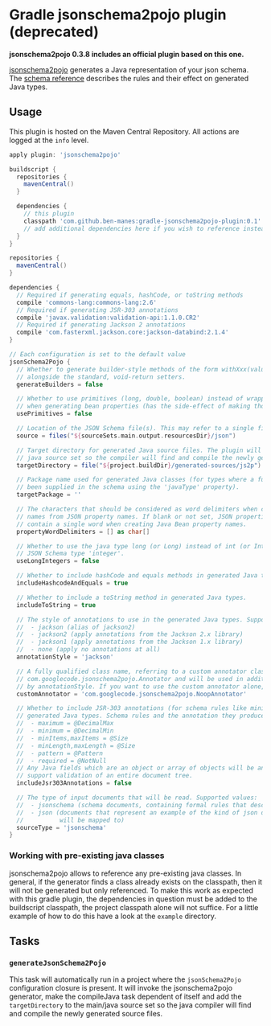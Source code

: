 # Gradle jsonschema2pojo plugin (deprecated)

<b>jsonschema2pojo 0.3.8 includes an official plugin based on this one.</b>

[jsonschema2pojo](http://www.jsonschema2pojo.org) generates a Java representation of your
json schema. The [schema reference](https://code.google.com/p/jsonschema2pojo/wiki/Reference)
describes the rules and their effect on generated Java types.

## Usage

This plugin is hosted on the Maven Central Repository. All actions are logged at the `info` level.

```groovy
apply plugin: 'jsonschema2pojo'

buildscript {
  repositories {
    mavenCentral()
  }

  dependencies {
    // this plugin
    classpath 'com.github.ben-manes:gradle-jsonschema2pojo-plugin:0.1'
    // add additional dependencies here if you wish to reference instead of generate them (see example directory)
  }
}

repositories {
  mavenCentral()
}

dependencies {
  // Required if generating equals, hashCode, or toString methods
  compile 'commons-lang:commons-lang:2.6'
  // Required if generating JSR-303 annotations
  compile 'javax.validation:validation-api:1.1.0.CR2'
  // Required if generating Jackson 2 annotations
  compile 'com.fasterxml.jackson.core:jackson-databind:2.1.4'
}

// Each configuration is set to the default value
jsonSchema2Pojo {
  // Whether to generate builder-style methods of the form withXxx(value) (that return this),
  // alongside the standard, void-return setters.
  generateBuilders = false

  // Whether to use primitives (long, double, boolean) instead of wrapper types where possible
  // when generating bean properties (has the side-effect of making those properties non-null).
  usePrimitives = false

  // Location of the JSON Schema file(s). This may refer to a single file or a directory of files.
  source = files("${sourceSets.main.output.resourcesDir}/json")

  // Target directory for generated Java source files. The plugin will add this directory to the
  // java source set so the compiler will find and compile the newly generated source files.
  targetDirectory = file("${project.buildDir}/generated-sources/js2p")

  // Package name used for generated Java classes (for types where a fully qualified name has not
  // been supplied in the schema using the 'javaType' property).
  targetPackage = ''

  // The characters that should be considered as word delimiters when creating Java Bean property
  // names from JSON property names. If blank or not set, JSON properties will be considered to
  // contain a single word when creating Java Bean property names.
  propertyWordDelimiters = [] as char[]

  // Whether to use the java type long (or Long) instead of int (or Integer) when representing the
  // JSON Schema type 'integer'.
  useLongIntegers = false

  // Whether to include hashCode and equals methods in generated Java types.
  includeHashcodeAndEquals = true

  // Whether to include a toString method in generated Java types.
  includeToString = true

  // The style of annotations to use in the generated Java types. Supported values:
  //  - jackson (alias of jackson2)
  //  - jackson2 (apply annotations from the Jackson 2.x library)
  //  - jackson1 (apply annotations from the Jackson 1.x library)
  //  - none (apply no annotations at all)
  annotationStyle = 'jackson'

  // A fully qualified class name, referring to a custom annotator class that implements
  // com.googlecode.jsonschema2pojo.Annotator and will be used in addition to the one chosen
  // by annotationStyle. If you want to use the custom annotator alone, set annotationStyle to none.
  customAnnotator = 'com.googlecode.jsonschema2pojo.NoopAnnotator'

  // Whether to include JSR-303 annotations (for schema rules like minimum, maximum, etc) in
  // generated Java types. Schema rules and the annotation they produce:
  //  - maximum = @DecimalMax
  //  - minimum = @DecimalMin
  //  - minItems,maxItems = @Size
  //  - minLength,maxLength = @Size
  //  - pattern = @Pattern
  //  - required = @NotNull
  // Any Java fields which are an object or array of objects will be annotated with @Valid to
  // support validation of an entire document tree.
  includeJsr303Annotations = false

  // The type of input documents that will be read. Supported values:
  //  - jsonschema (schema documents, containing formal rules that describe the structure of json data)
  //  - json (documents that represent an example of the kind of json data that the generated Java types
  //          will be mapped to)
  sourceType = 'jsonschema'
}
```

### Working with pre-existing java classes

jsonschema2pojo allows to reference any pre-existing java classes. In general, if the generator finds a
class already exists on the classpath, then it will not be generated but only referenced. To make this
work as expected with this gradle plugin, the dependencies in question must be added to the buildscript
classpath, the project classpath alone will not suffice. For a little example of how to do this have
a look at the `example` directory.

## Tasks

### `generateJsonSchema2Pojo`

This task will automatically run in a project where the `jsonSchema2Pojo` configuration closure is present.
It will invoke the jsonschema2pojo generator, make the compileJava task dependent of itself and add
the `targetDirectory` to the main/java source set so the java compiler will find and compile the newly
generated source files.
